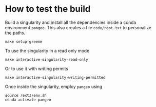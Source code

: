 # How to test the build
Build a singularity and install all the dependencies inside a conda environment `pangeo`.
This also creates a file `code/root.txt` to personalize the paths.
```
make setup-greene
```
To use the singularity in a read only mode
```
make interactive-singularity-read-only
```
Or to use it with writing permits
```
make interactive-singularity-writing-permitted
```
Once inside the singularity, employ `pangeo` using
```
source /ext3/env.sh
conda activate pangeo
```